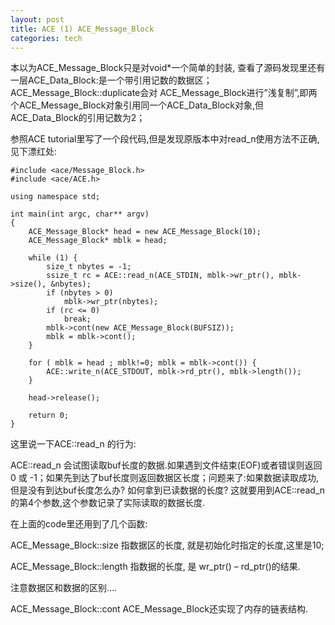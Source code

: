 ```yaml
---
layout: post
title: ACE (1) ACE_Message_Block
categories: tech
---
```


本以为ACE_Message_Block只是对void*一个简单的封装, 查看了源码发现里还有一层ACE_Data_Block:是一个带引用记数的数据区；ACE_Message_Block::duplicate会对 ACE_Message_Block进行”浅复制”,即两个ACE_Message_Block对象引用同一个ACE_Data_Block对象,但 ACE_Data_Block的引用记数为2；

参照ACE tutorial里写了一个段代码,但是发现原版本中对read_n使用方法不正确,见下漂红处:

    #include <ace/Message_Block.h>
    #include <ace/ACE.h>
    
    using namespace std;
    
    int main(int argc, char** argv)
    {
        ACE_Message_Block* head = new ACE_Message_Block(10);
        ACE_Message_Block* mblk = head;
    
        while (1) {
            size_t nbytes = -1;
            ssize_t rc = ACE::read_n(ACE_STDIN, mblk->wr_ptr(), mblk->size(), &nbytes);
            if (nbytes > 0)
                mblk->wr_ptr(nbytes);
            if (rc <= 0)
                break;
            mblk->cont(new ACE_Message_Block(BUFSIZ));
            mblk = mblk->cont();
        }
    
        for ( mblk = head ; mblk!=0; mblk = mblk->cont()) {
            ACE::write_n(ACE_STDOUT, mblk->rd_ptr(), mblk->length());
        }
    
        head->release();
    
        return 0;
    }

这里说一下ACE::read_n 的行为:

ACE::read_n 会试图读取buf长度的数据.如果遇到文件结束(EOF)或者错误则返回 0 或 -1；如果先到达了buf长度则返回数据区长度；问题来了:如果数据读取成功,但是没有到达buf长度怎么办? 如何拿到已读数据的长度? 这就要用到ACE::read_n的第4个参数,这个参数记录了实际读取的数据长度.

在上面的code里还用到了几个函数:

ACE_Message_Block::size 指数据区的长度, 就是初始化时指定的长度,这里是10;

ACE_Message_Block::length 指数据的长度, 是 wr_ptr() – rd_ptr()的结果.

注意数据区和数据的区别….

ACE_Message_Block::cont ACE_Message_Block还实现了内存的链表结构.
